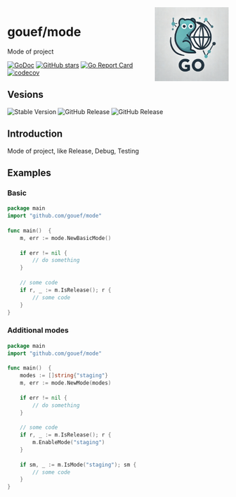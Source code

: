 <img align=right width="168" src="docs/gouef_logo.png">

# gouef/mode
Mode of project

[![GoDoc](https://pkg.go.dev/badge/github.com/gouef/mode.svg)](https://pkg.go.dev/github.com/gouef/mode)
[![GitHub stars](https://img.shields.io/github/stars/gouef/mode?style=social)](https://github.com/gouef/mode/stargazers)
[![Go Report Card](https://goreportcard.com/badge/github.com/gouef/mode)](https://goreportcard.com/report/github.com/gouef/mode)
[![codecov](https://codecov.io/github/gouef/mode/branch/main/graph/badge.svg?token=YUG8EMH6Q8)](https://codecov.io/github/gouef/mode)


## Vesions
![Stable Version](https://img.shields.io/github/v/release/gouef/mode?label=Stable&labelColor=green)
![GitHub Release](https://img.shields.io/github/v/release/gouef/mode?label=RC&include_prereleases&filter=*rc*&logoSize=diago)
![GitHub Release](https://img.shields.io/github/v/release/gouef/mode?label=Beta&include_prereleases&filter=*beta*&logoSize=diago)

## Introduction

Mode of project, like Release, Debug, Testing

## Examples

### Basic
```go
package main
import "github.com/gouef/mode"

func main()  {
    m, err := mode.NewBasicMode()
	
	if err != nil {
		// do something
    }
    
    // some code
    if r, _ := m.IsRelease(); r {
        // some code
    }
}
```


### Additional modes
```go
package main
import "github.com/gouef/mode"

func main()  {
	modes := []string{"staging"}
	m, err := mode.NewMode(modes)

	if err != nil {
		// do something
	}

	// some code
	if r, _ := m.IsRelease(); r {
		m.EnableMode("staging")
	}
	
	if sm, _ := m.IsMode("staging"); sm {
		// some code
	}
}
```


